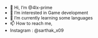 - 👋 Hi, I’m @4lx-prime
- 👀 I’m interested in Game development
- 🌱 I’m currently learning some languages
- 📫 How to reach me,
- Instagram : @sarthak_x09


<!---
sarthak-x09/sarthak-x09 is a ✨ special ✨ repository because its `README.md` (this file) appears on your GitHub profile.
You can click the Preview link to take a look at your changes.
--->
